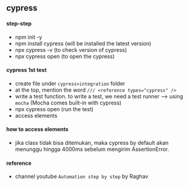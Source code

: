 ## cypress

#### step-step
- npm init -y
- npm install cypress (will be installed the latest version)
- npx cypress -v (to check version of cypress)
- npx cypress open (to open the cypress)

#### cypress 1st test
- create file under `cypress>integration` folder
- at the top, mention the word `/// <reference types="cypress" />`
- write a test function. to write a test, we need a test runner --> using `mocha` (Mocha comes built-in with cypress)
- npx cypress open (run the test)
- access elements

#### how to access elements
- jika class tidak bisa ditemukan, maka cypress by default akan menunggu hingga 4000ms sebelum mengirim AssertionError.

#### reference
- channel youtube `Automation step by step` by Raghav